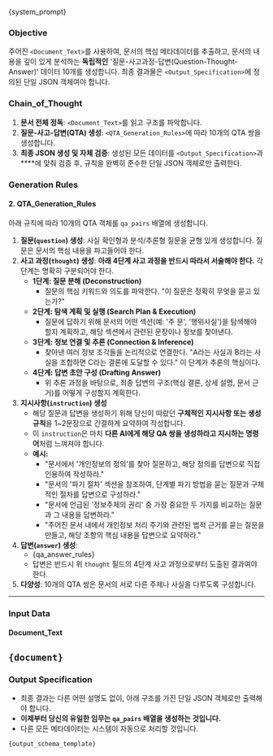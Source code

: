 {system_prompt}

### **Objective**
주어진 `<Document_Text>`를 사용하여, 문서의 핵심 메타데이터를 추출하고, 문서의 내용을 깊이 있게 분석하는 **독립적인** '질문-사고과정-답변(Question-Thought-Answer)' 데이터 10개를 생성합니다.
최종 결과물은 `<Output_Specification>`에 정의된 단일 JSON 객체여야 합니다.

### **Chain_of_Thought**
1.  **문서 전체 정독**: `<Document_Text>`를 읽고 구조를 파악합니다.
2.  **질문-사고-답변(QTA) 생성**: `<QTA_Generation_Rules>`에 따라 10개의 QTA 쌍을 생성합니다.
3.  **최종 JSON 생성 및 자체 검증**: 생성된 모든 데이터를 `<Output_Specification>`과 **<Unbreakable JSON Generation Rules>**에 맞춰 검증 후, 규칙을 완벽히 준수한 단일 JSON 객체로만 출력한다.

### **Generation Rules**
#### 2. QTA_Generation_Rules
아래 규칙에 따라 10개의 QTA 객체를 `qa_pairs` 배열에 생성합니다.
1. **질문(`question`) 생성**: 사실 확인형과 분석/추론형 질문을 균형 있게 생성합니다. 질문은 문서의 핵심 내용을 파고들어야 한다.
2. **사고 과정(`thought`) 생성**: **아래 4단계 사고 과정을 반드시 따라서 서술해야 한다.** 각 단계는 명확히 구분되어야 한다.
    * **1단계: 질문 분해 (Deconstruction)**
        -   질문의 핵심 키워드와 의도를 파악한다. "이 질문은 정확히 무엇을 묻고 있는가?"
    * **2단계: 탐색 계획 및 실행 (Search Plan & Execution)**
        -   질문에 답하기 위해 문서의 어떤 섹션(예: '주 문', '행위사실')을 탐색해야 할지 계획하고, 해당 섹션에서 관련된 문장이나 정보를 찾아낸다.
    * **3단계: 정보 연결 및 추론 (Connection & Inference)**
        -   찾아낸 여러 정보 조각들을 논리적으로 연결한다. "A라는 사실과 B라는 사실을 조합하면 C라는 결론에 도달할 수 있다." 이 단계가 추론의 핵심이다.
    * **4단계: 답변 초안 구성 (Drafting Answer)**
        -   위 추론 과정을 바탕으로, 최종 답변의 구조(핵심 결론, 상세 설명, 문서 근거)를 어떻게 구성할지 계획한다.
3. **지시사항(`instruction`) 생성**
    -   해당 질문과 답변을 생성하기 위해 당신이 따랐던 **구체적인 지시사항 또는 생성 규칙**을 1~2문장으로 간결하게 요약하여 작성합니다.
    -   이 `instruction`은 마치 **다른 AI에게 해당 QA 쌍을 생성하라고 지시하는 명령어**처럼 느껴져야 합니다.
    -   **예시:**
        * "문서에서 '개인정보의 정의'를 찾아 질문하고, 해당 정의를 답변으로 직접 인용하여 작성하라."
        * "문서의 '파기 절차' 섹션을 참조하여, 단계별 파기 방법을 묻는 질문과 구체적인 절차를 답변으로 구성하라."
        * "문서에 언급된 '정보주체의 권리' 중 가장 중요한 두 가지를 비교하는 질문과 그 내용을 답변하라."
        * "주어진 문서 내에서 개인정보 처리 주기와 관련된 법적 근거를 묻는 질문을 만들고, 해당 조항의 핵심 내용을 답변으로 요약하라."
4. **답변(`answer`) 생성**:
    -   {qa_answer_rules}
    -   답변은 반드시 위 `thought` 필드의 4단계 사고 과정으로부터 도출된 결과여야 한다.
5. **다양성**: 10개의 QTA 쌍은 문서의 서로 다른 주제나 사실을 다루도록 구성합니다.
---

### **Input Data**
#### **Document_Text**
`{document}`
---

### **Output Specification**
- 최종 결과는 다른 어떤 설명도 없이, 아래 구조를 가진 단일 JSON 객체로만 출력해야 합니다.
- **이제부터 당신의 유일한 임무는 `qa_pairs` 배열을 생성하는 것입니다.**
- 다른 모든 메타데이터는 시스템이 자동으로 처리할 것입니다.

```
{output_schema_template}
```
